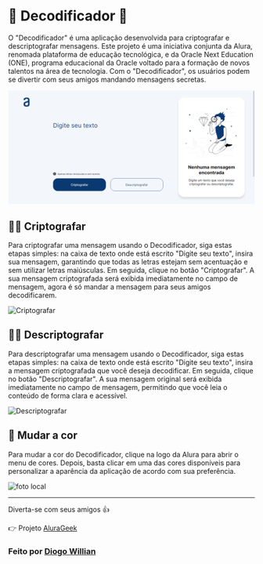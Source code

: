 ﻿# 🧠 Decodificador 🧠

O "Decodificador" é uma aplicação desenvolvida para criptografar e descriptografar mensagens. Este projeto é uma iniciativa conjunta da Alura, renomada plataforma de educação tecnológica, e da Oracle Next Education (ONE), programa educacional da Oracle voltado para a formação de novos talentos na área de tecnologia. Com o "Decodificador", os usuários podem se divertir com seus amigos mandando mensagens secretas.

![Decodificador](images/README/decodificador.png)

## 👩‍💻 Criptografar

Para criptografar uma mensagem usando o Decodificador, siga estas etapas simples: na caixa de texto onde está escrito "Digite seu texto", insira sua mensagem, garantindo que todas as letras estejam sem acentuação e sem utilizar letras maiúsculas. Em seguida, clique no botão "Criptografar". A sua mensagem criptografada será exibida imediatamente no campo de mensagem, agora é só mandar a mensagem para seus amigos decodificarem.

![Criptografar](images/README/Criptografar.gif)

## 👨‍💻 Descriptografar

Para descriptografar uma mensagem usando o Decodificador, siga estas etapas simples: na caixa de texto onde está escrito "Digite seu texto", insira a mensagem criptografada que você deseja decodificar. Em seguida, clique no botão "Descriptografar". A sua mensagem original será exibida imediatamente no campo de mensagem, permitindo que você leia o conteúdo de forma clara e acessível.

![Descriptografar](images/README/Descriptografar.gif)

## 🎨 Mudar a cor

Para mudar a cor do Decodificador, clique na logo da Alura para abrir o menu de cores. Depois, basta clicar em uma das cores disponíveis para personalizar a aparência da aplicação de acordo com sua preferência.

![foto local](images/README/MudarCor.gif)

---
Diverta-se com seus amigos 👍

👉 Projeto [AluraGeek](https://github.com/DiogoWi/AluraGeek)
### Feito por [Diogo Willian](https://github.com/DiogoWi)
